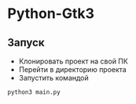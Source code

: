 # Python-Gtk3

## Запуск
- Клонировать проект на свой ПК
- Перейти в директорию проекта
- Запустить командой 
```
python3 main.py
```
